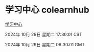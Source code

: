 # 学习中心 colearnhub
[学习中心](http://219.139.197.74:56308/colearnhub/)

2024年 10月 29日 星期二 17:30:01 CST

2024年 10月 29日 星期二 09:30:01 GMT
